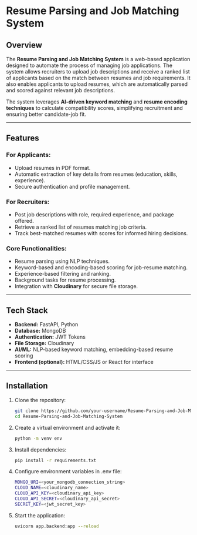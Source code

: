 # Resume Parsing and Job Matching System

## Overview
The **Resume Parsing and Job Matching System** is a web-based application designed to automate the process of managing job applications. The system allows recruiters to upload job descriptions and receive a ranked list of applicants based on the match between resumes and job requirements. It also enables applicants to upload resumes, which are automatically parsed and scored against relevant job descriptions.

The system leverages **AI-driven keyword matching** and **resume encoding techniques** to calculate compatibility scores, simplifying recruitment and ensuring better candidate-job fit.

---

## Features

### For Applicants:
- Upload resumes in PDF format.
- Automatic extraction of key details from resumes (education, skills, experience).
- Secure authentication and profile management.

### For Recruiters:
- Post job descriptions with role, required experience, and package offered.
- Retrieve a ranked list of resumes matching job criteria.
- Track best-matched resumes with scores for informed hiring decisions.

### Core Functionalities:
- Resume parsing using NLP techniques.
- Keyword-based and encoding-based scoring for job-resume matching.
- Experience-based filtering and ranking.
- Background tasks for resume processing.
- Integration with **Cloudinary** for secure file storage.

---

## Tech Stack
- **Backend:** FastAPI, Python
- **Database:** MongoDB
- **Authentication:** JWT Tokens
- **File Storage:** Cloudinary
- **AI/ML:** NLP-based keyword matching, embedding-based resume scoring
- **Frontend (optional):** HTML/CSS/JS or React for interface

---

## Installation

1. Clone the repository:
   ```bash
   git clone https://github.com/your-username/Resume-Parsing-and-Job-Matching-System.git
   cd Resume-Parsing-and-Job-Matching-System
2. Create a virtual environment and activate it:
   ```bash
   python -m venv env
3. Install dependencies:
   ```bash
   pip install -r requirements.txt
4. Configure environment variables in .env file:
   ```bash
   MONGO_URI=<your_mongodb_connection_string>
   CLOUD_NAME=<cloudinary_name>
   CLOUD_API_KEY=<cloudinary_api_key>
   CLOUD_API_SECRET=<cloudinary_api_secret>
   SECRET_KEY=<jwt_secret_key>
5. Start the application:
   ```bash
   uvicorn app.backend:app --reload
  
